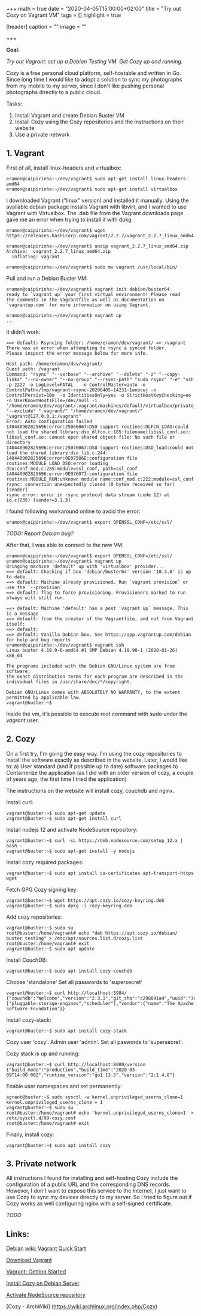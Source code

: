 +++
math = true
date = "2020-04-05T15:00:00+02:00"
title = "Try out Cozy on Vagrant VM"
tags = []
highlight = true

[header]
  caption = ""
  image = ""

+++

__Goal:__

_Try out Vagrant: set up a Debian Testing VM. Get Cozy up and running._

Cozy is a free personal cloud platform, self-hostable and written in Go. Since long time I would like to adopt a solution to sync my photographs from my mobile to my server, since I don't like pushing personal photographs directly to a public cloud.

Tasks:

1. Install Vagrant and create Debian Buster VM
2. Install Cozy using the Cozy repositories and the instructions on their website 
3. Use a private network

## 1. Vagrant 

First of all, install linux-headers and virtualbox:
```
eramon@caipirinha:~/dev/vagrant$ sudo apt-get install linux-headers-amd64 
eramon@caipirinha:~/dev/vagrant$ sudo apt-get install virtualbox
```
I downloaded Vagrant ("linux" version) and installed it manually. Using the available debian package installs Vagrant with libvirt, and I wanted to use Vagrant with Virtualbox. The .deb file from the Vagrant downloads page gave me an error when trying to install it with dpkg.
```
eramon@caipirinha:~/dev/vagrant$ wget https://releases.hashicorp.com/vagrant/2.2.7/vagrant_2.2.7_linux_amd64.zip

eramon@caipirinha:~/dev/vagrant$ unzip vagrant_2.2.7_linux_amd64.zip 
Archive:  vagrant_2.2.7_linux_amd64.zip
  inflating: vagrant                 

eramon@caipirinha:~/dev/vagrant$ sudo mv vagrant /usr/local/bin/
```

Pull and run a Debian Buster VM:
```
eramon@caipirinha:~/dev/vagrant$ vagrant init debian/buster64
ready to `vagrant up` your first virtual environment! Please read
the comments in the Vagrantfile as well as documentation on
`vagrantup.com` for more information on using Vagrant.

eramon@caipirinha:~/dev/vagrant$ vagrant up 
...
```
It didn't work:
```
==> default: Rsyncing folder: /home/eramon/dev/vagrant/ => /vagrant
There was an error when attempting to rsync a synced folder.
Please inspect the error message below for more info.

Host path: /home/eramon/dev/vagrant/
Guest path: /vagrant
Command: "rsync" "--verbose" "--archive" "--delete" "-z" "--copy-links" "--no-owner" "--no-group" "--rsync-path" "sudo rsync" "-e" "ssh -p 2222 -o LogLevel=FATAL   -o ControlMaster=auto -o ControlPath=/tmp/vagrant-rsync-20200405-14231-1enocwj -o ControlPersist=10m  -o IdentitiesOnly=yes -o StrictHostKeyChecking=no -o UserKnownHostsFile=/dev/null -i '/home/eramon/dev/vagrant/.vagrant/machines/default/virtualbox/private_key'" "--exclude" ".vagrant/" "/home/eramon/dev/vagrant/" "vagrant@127.0.0.1:/vagrant"
Error: Auto configuration failed
140440902825696:error:25066067:DSO support routines:DLFCN_LOAD:could not load the shared library:dso_dlfcn.c:185:filename(libssl_conf.so): libssl_conf.so: cannot open shared object file: No such file or directory
140440902825696:error:25070067:DSO support routines:DSO_load:could not load the shared library:dso_lib.c:244:
140440902825696:error:0E07506E:configuration file routines:MODULE_LOAD_DSO:error loading dso:conf_mod.c:285:module=ssl_conf, path=ssl_conf
140440902825696:error:0E076071:configuration file routines:MODULE_RUN:unknown module name:conf_mod.c:222:module=ssl_conf
rsync: connection unexpectedly closed (0 bytes received so far) [sender]
rsync error: error in rsync protocol data stream (code 12) at io.c(235) [sender=3.1.3]
```

I found following workaround online to avoid the error:
```
eramon@caipirinha:~/dev/vagrant$ export OPENSSL_CONF=/etc/ssl/
```

_TODO: Report Debian bug?_

After that, I was able to connect to the new VM:
```
eramon@caipirinha:~/dev/vagrant$ export OPENSSL_CONF=/etc/ssl/
eramon@caipirinha:~/dev/vagrant$ vagrant up
Bringing machine 'default' up with 'virtualbox' provider...
==> default: Checking if box 'debian/buster64' version '10.3.0' is up to date...
==> default: Machine already provisioned. Run `vagrant provision` or use the `--provision`
==> default: flag to force provisioning. Provisioners marked to run always will still run.

==> default: Machine 'default' has a post `vagrant up` message. This is a message
==> default: from the creator of the Vagrantfile, and not from Vagrant itself:
==> default: 
==> default: Vanilla Debian box. See https://app.vagrantup.com/debian for help and bug reports
eramon@caipirinha:~/dev/vagrant$ vagrant ssh
Linux buster 4.19.0-8-amd64 #1 SMP Debian 4.19.98-1 (2020-01-26) x86_64

The programs included with the Debian GNU/Linux system are free software;
the exact distribution terms for each program are described in the
individual files in /usr/share/doc/*/copyright.

Debian GNU/Linux comes with ABSOLUTELY NO WARRANTY, to the extent
permitted by applicable law.
vagrant@buster:~$ 
```
Inside the vm, it's possible to execute root command with sudo under the _vagrant_ user.

## 2. Cozy
On a first try, I'm going the easy way. I'm using the cozy repositories to install the software exactly as described in the website. Later, I would like to:
a) User standard (and if possible up to date) software packages
b) Containerize the application (as I did with an older version of cozy, a couple of years ago, the first time I tried the application)

The instructions on the website will install cozy, couchdb and nginx.

Install curl:
```
vagrant@buster:~$ sudo apt-get update
vagrant@buster:~$ sudo apt-get install curl
```

Install nodejs 12 and activate NodeSource repository:
```
vagrant@buster:~$ curl -sL https://deb.nodesource.com/setup_12.x | bash -
vagrant@buster:~$ sudo apt-get install -y nodejs
```

Install cozy required packages:
```
vagrant@buster:~$ sudo apt install ca-certificates apt-transport-https wget
```

Fetch GPG Cozy signing key:
```
vagrant@buster:~$ wget https://apt.cozy.io/cozy-keyring.deb
vagrant@buster:~$ sudo dpkg -i cozy-keyring.deb
```

Add cozy repositories:
```
vagrant@buster:~$ sudo su
root@buster:/home/vagrant# echo "deb https://apt.cozy.io/debian/ buster testing" > /etc/apt/sources.list.d/cozy.list
root@buster:/home/vagrant# exit
vagrant@buster:~$ sudo apt update
```

Install CouchDB:
```
vagrant@buster:~$ sudo apt install cozy-couchdb
```
Choose 'standalone'
Set all passwords to 'supersecret'

```
vagrant@buster:~$ curl http://localhost:5984/
{"couchdb":"Welcome","version":"2.3.1","git_sha":"c298091a4","uuid":"3d67b20f20099bf5c92a15e3e8758a51","features":["pluggable-storage-engines","scheduler"],"vendor":{"name":"The Apache Software Foundation"}}
```

Install cozy-stack:
```
vagrant@buster:~$ sudo apt install cozy-stack
```
Cozy user 'cozy'. Admin user 'admin'. Set all paswords to 'supersecret'.

Cozy stack is up and running:
```
vagrant@buster:~$ curl http://localhost:8080/version
{"build_mode":"production","build_time":"2020-03-09T14:00:00Z","runtime_version":"go1.13.5","version":"2:1.4.8"}
```

Enable user namespaces and set permanently:
```
agrant@buster:~$ sudo sysctl -w kernel.unprivileged_userns_clone=1
kernel.unprivileged_userns_clone = 1
vagrant@buster:~$ sudo su
root@buster:/home/vagrant# echo 'kernel.unprivileged_userns_clone=1' > /etc/sysctl.d/99-cozy.conf
root@buster:/home/vagrant# exit
```

Finally, install cozy:
```
vagrant@buster:~$ sudo apt install cozy
```

## 3. Private network
All instructions I found for installing and self-hosting Cozy include the configuration of a public URL and the corresponding DNS records. However, I don't want to expose this service to the Internet, I just want to use Cozy to sync my devices directly to my server. So I tried to figure out if Cozy works as well configuring nginx with a self-signed certificate. 

_TODO_

## Links:
[Debian wiki: Vagrant Quick Start](https://wiki.debian.org/Teams/Cloud/VagrantQuickStart)

[Download Vagrant](https://www.vagrantup.com/downloads.html)

[Vagrant: Getting Started](https://www.vagrantup.com/intro/getting-started/index.html)

[Install Cozy on Debian Server](https://docs.cozy.io/en/tutorials/selfhost-debian/)

[Activate NodeSource repository](https://github.com/nodesource/distributions#user-content-installation-instructions) 

[Cozy - ArchWiki] (https://wiki.archlinux.org/index.php/Cozy)

